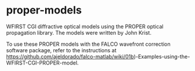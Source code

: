# proper-models
WFIRST CGI diffractive optical models using the PROPER optical propagation library. The models were written by John Krist.

To use these PROPER models with the FALCO wavefront correction software package, refer to the instructions at https://github.com/ajeldorado/falco-matlab/wiki/01b)-Examples-using-the-WFIRST-CGI-PROPER-model.
